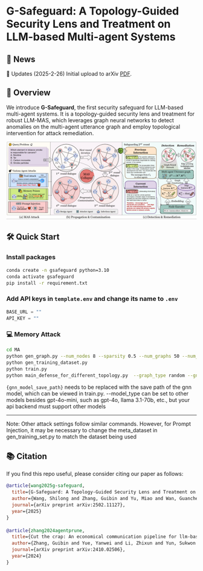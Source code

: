 # G-Safeguard: A Topology-Guided Security Lens and Treatment on LLM-based Multi-agent Systems

## 📰 News

🚩 Updates (2025-2-26) Initial upload to arXiv [PDF](https://arxiv.org/abs/2502.11127).

## 🌟 Overview

We introduce **G-Safeguard**, the first security safeguard for LLM-based multi-agent systems. It is a topology-guided security lens and treatment for robust LLM-MAS, which leverages graph neural networks to detect anomalies on the multi-agent utterance graph and employ topological intervention for attack remediation. 

![](./assets/pipeline.png)

## 🛠 Quick Start

### Install packages

```bash
conda create -n gsafeguard python=3.10
conda activate gsafeguard
pip install -r requirement.txt
```

### Add API keys in `template.env` and change its name to `.env`

```python
BASE_URL = "" 
API_KEY = ""
```

### 💻 Memory Attack

```bash
cd MA
python gen_graph.py --num_nodes 8 --sparsity 0.5 --num_graphs 50 --num_attackers 3 --samples 800 --model_type gpt-4o-mini
python gen_training_dataset.py
python train.py
python main_defense_for_different_topology.py  --graph_type random --gnn_checkpoint_path {gnn_model_save_path} --model_type {gpt-4o-mini}
```
`{gnn_model_save_path}` needs to be replaced with the save path of the gnn model, which can be viewed in train.py. --model_type can be set to other models besides gpt-4o-mini, such as gpt-4o, llama 3.1-70b, etc., but your api backend must support other models

---

Note: Other attack settings follow similar commands. However, for Prompt Injection, it may be necessary to change the meta_dataset in gen_training_set.py to match the dataset being used



## 📚 Citation
If you find this repo useful, please consider citing our paper as follows:
```bibtex
@article{wang2025g-safeguard,
  title={G-Safeguard: A Topology-Guided Security Lens and Treatment on LLM-based Multi-agent Systems},
  author={Wang, Shilong and Zhang, Guibin and Yu, Miao and Wan, Guancheng and Meng, Fanci and Guo, Chongye and Wang, Kun and Wang, Yang},
  journal={arXiv preprint arXiv:2502.11127},
  year={2025}
}

@article{zhang2024agentprune,
  title={Cut the crap: An economical communication pipeline for llm-based multi-agent systems},
  author={Zhang, Guibin and Yue, Yanwei and Li, Zhixun and Yun, Sukwon and Wan, Guancheng and Wang, Kun and Cheng, Dawei and Yu, Jeffrey Xu and Chen, Tianlong},
  journal={arXiv preprint arXiv:2410.02506},
  year={2024}
}
```
